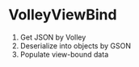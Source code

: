 # VolleyViewBind
1. Get JSON by Volley 
2. Deserialize into objects by GSON
3. Populate view-bound data
